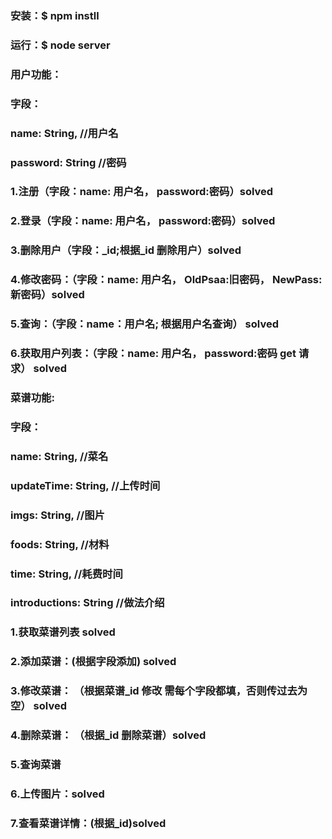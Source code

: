 ### 安装：\$ npm instll

### 运行：\$ node server

### 用户功能：

### 字段：

### name: String, //用户名

### password: String //密码

### 1.注册（字段：name: 用户名， password:密码）solved

### 2.登录（字段：name: 用户名， password:密码）solved

### 3.删除用户（字段：\_id;根据\_id 删除用户）solved

### 4.修改密码：（字段：name: 用户名， OldPsaa:旧密码， NewPass: 新密码）solved

### 5.查询：（字段：name：用户名; 根据用户名查询） solved

### 6.获取用户列表：（字段：name: 用户名， password:密码 get 请求） solved

### 菜谱功能:

### 字段：

### name: String, //菜名

### updateTime: String, //上传时间

### imgs: String, //图片

### foods: String, //材料

### time: String, //耗费时间

### introductions: String //做法介绍

### 1.获取菜谱列表 solved

### 2.添加菜谱：(根据字段添加) solved

### 3.修改菜谱： （根据菜谱\_id 修改 需每个字段都填，否则传过去为空） solved

### 4.删除菜谱： （根据\_id 删除菜谱）solved

### 5.查询菜谱

### 6.上传图片：solved

### 7.查看菜谱详情：(根据\_id)solved

###

###

###

###

###

###

###

###

###

###

###

###

###

###

###

###

###

###

###

###

###

###

###

###

###

###

###

###

###

###

###

###

###

###

###

###

###

###

###

###

###

###

###

###

###

###

###

###

###

###

###

###

###

###

###

###

###

###
